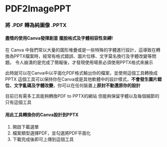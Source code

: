 # PDF2ImagePPT

### 將 .PDF 轉為純圖像 .PPTX

#### 盡情的使用Canva發揮創意 擺脫格式及字體相容性束縛!

在 Canva 中我們常以大量的圖形堆疊或是一些特殊的字體進行設計，這導致在轉換為PPTX檔案時，經常有格式錯誤、圖片位移、文字莫名換行及字體改變等問題。
令人崩潰的是完成了簡報後，才發現使用場景必須使用PPTX格式來展示

此時就可以在Canva中以平面化PDF格式輸出你的檔案，並使用這個工具轉換成PPTX
這個工具可以保持你在Canva或是其他軟體中的設計樣式，**不會發生圖片錯位、文字亂碼及字體改變**，你可以在任何裝置上**原封不動還原你的設計**

目前已有需多工具能夠轉換PDF to  PPTX的網站
但能夠保留字體以及每個細節的 只有這個工具

#### 用此工具轉換你的Canva設計到PPTX

1. 開啟下載選單
2. 檔案類型選擇PDF，並勾選將PDF平面化
3. 下載完成後即可上傳到這個工具
